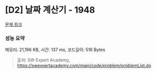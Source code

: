 # [D2] 날짜 계산기 - 1948 

[문제 링크](https://swexpertacademy.com/main/code/problem/problemDetail.do?contestProbId=AV5PnnU6AOsDFAUq) 

### 성능 요약

메모리: 21,196 KB, 시간: 137 ms, 코드길이: 516 Bytes



> 출처: SW Expert Academy, https://swexpertacademy.com/main/code/problem/problemList.do